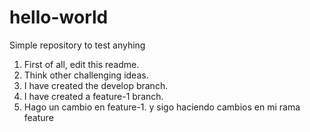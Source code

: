 # hello-world
Simple repository to test anyhing
1. First of all, edit this readme.
2. Think other challenging ideas.
3. I have created the develop branch.
4. I have created a feature-1 branch.
5. Hago un cambio en feature-1.
y sigo haciendo cambios en mi rama feature
